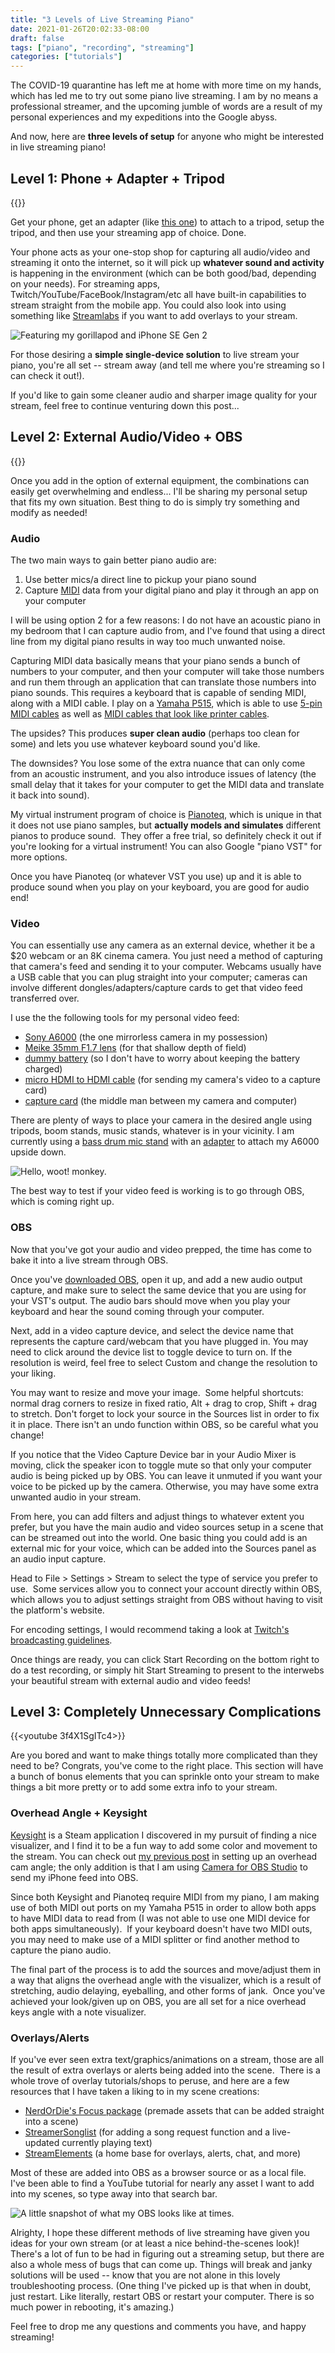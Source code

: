 ```yaml
---
title: "3 Levels of Live Streaming Piano"
date: 2021-01-26T20:02:33-08:00
draft: false
tags: ["piano", "recording", "streaming"]
categories: ["tutorials"]
---
```


The COVID-19 quarantine has left me at home with more time on my hands, which has led me to try out some piano live streaming. I am by no means a professional streamer, and the upcoming jumble of words are a result of my personal experiences and my expeditions into the Google abyss.  

And now, here are **three levels of setup** for anyone who might be interested in live streaming piano!


## Level 1: Phone + Adapter + Tripod

{{<youtube XYNOHw619D4>}}

Get your phone, get an adapter (like [this one](https://amzn.to/3qVM4I8)) to attach to a tripod, setup the tripod, and then use your streaming app of choice. Done.

Your phone acts as your one-stop shop for capturing all audio/video and streaming it onto the internet, so it will pick up **whatever sound and activity** is happening in the environment (which can be both good/bad, depending on your needs). For streaming apps, Twitch/YouTube/FaceBook/Instagram/etc all have built-in capabilities to stream straight from the mobile app. You could also look into using something like [Streamlabs](https://streamlabs.com/mobile-app) if you want to add overlays to your stream.  

![Featuring my gorillapod and iPhone SE Gen 2](/img/dsc03597_orig.jpg#center)

For those desiring a **simple single-device solution** to live stream your piano, you're all set -- stream away (and tell me where you're streaming so I can check it out!).

If you'd like to gain some cleaner audio and sharper image quality for your stream, feel free to continue venturing down this post...

## Level 2: External Audio/Video + OBS

{{<youtube NOnpA5y9uJw>}}

Once you add in the option of external equipment, the combinations can easily get overwhelming and endless... I'll be sharing my personal setup that fits my own situation. Best thing to do is simply try something and modify as needed!

### Audio

The two main ways to gain better piano audio are:
1. Use better mics/a direct line to pickup your piano sound
2. Capture [MIDI](https://en.wikipedia.org/wiki/MIDI) data from your digital piano and play it through an app on your computer

I will be using option 2 for a few reasons: I do not have an acoustic piano in my bedroom that I can capture audio from, and I've found that using a direct line from my digital piano results in way too much unwanted noise.

Capturing MIDI data basically means that your piano sends a bunch of numbers to your computer, and then your computer will take those numbers and run them through an application that can translate those numbers into piano sounds. This requires a keyboard that is capable of sending MIDI, along with a MIDI cable. I play on a [Yamaha P515](https://amzn.to/2YhBiQi), which is able to use [5-pin MIDI cables](https://amzn.to/36fgiy4) as well as [MIDI cables that look like printer cables](https://amzn.to/3sY8D0P).  

The upsides? This produces **super clean audio** (perhaps too clean for some) and lets you use whatever keyboard sound you'd like.

The downsides? You lose some of the extra nuance that can only come from an acoustic instrument, and you also introduce issues of latency (the small delay that it takes for your computer to get the MIDI data and translate it back into sound).

My virtual instrument program of choice is [Pianoteq](https://www.modartt.com/pianoteq), which is unique in that it does not use piano samples, but **actually models and simulates** different pianos to produce sound.  They offer a free trial, so definitely check it out if you're looking for a virtual instrument! You can also Google "piano VST" for more options.

Once you have Pianoteq (or whatever VST you use) up and it is able to produce sound when you play on your keyboard, you are good for audio end!

### Video

You can essentially use any camera as an external device, whether it be a $20 webcam or an 8K cinema camera. You just need a method of capturing that camera's feed and sending it to your computer. Webcams usually have a USB cable that you can plug straight into your computer; cameras can involve different dongles/adapters/capture cards to get that video feed transferred over.

I use the the following tools for my personal video feed:
- [Sony A6000](https://amzn.to/3psYRBO) (the one mirrorless camera in my possession)
- [Meike 35mm F1.7 lens](https://amzn.to/3pqsjYQ) (for that shallow depth of field)
- [dummy battery](https://amzn.to/2MaaeQz) (so I don't have to worry about keeping the battery charged)
- [micro HDMI to HDMI cable](https://amzn.to/3cfzyiQ) (for sending my camera's video to a capture card)
- [capture card](https://amzn.to/3t15g99) (the middle man between my camera and computer)

There are plenty of ways to place your camera in the desired angle using tripods, boom stands, music stands, whatever is in your vicinity. I am currently using a [bass drum mic stand](https://amzn.to/3cbJLN6) with an [adapter](https://amzn.to/3qPIHCs) to attach my A6000 upside down.

![Hello, woot! monkey.](/img/143226389-487692872631416-2783456957161083000-n-1_orig.jpg#center)

The best way to test if your video feed is working is to go through OBS, which is coming right up.

### OBS

Now that you've got your audio and video prepped, the time has come to bake it into a live stream through OBS.

Once you've [downloaded OBS](https://obsproject.com/), open it up, and add a new audio output capture, and make sure to select the same device that you are using for your VST's output. The audio bars should move when you play your keyboard and hear the sound coming through your computer.

Next, add in a video capture device, and select the device name that represents the capture card/webcam that you have plugged in. You may need to click around the device list to toggle device to turn on. If the resolution is weird, feel free to select Custom and change the resolution to your liking.

You may want to resize and move your image.  Some helpful shortcuts: normal drag corners to resize in fixed ratio, Alt + drag to crop, Shift + drag to stretch. Don't forget to lock your source in the Sources list in order to fix it in place. There isn't an undo function within OBS, so be careful what you change!

If you notice that the Video Capture Device bar in your Audio Mixer is moving, click the speaker icon to toggle mute so that only your computer audio is being picked up by OBS. You can leave it unmuted if you want your voice to be picked up by the camera. Otherwise, you may have some extra unwanted audio in your stream.

From here, you can add filters and adjust things to whatever extent you prefer, but you have the main audio and video sources setup in a scene that can be streamed out into the world. One basic thing you could add is an external mic for your voice, which can be added into the Sources panel as an audio input capture.

Head to File > Settings > Stream to select the type of service you prefer to use.  Some services allow you to connect your account directly within OBS, which allows you to adjust settings straight from OBS without having to visit the platform's website.

For encoding settings, I would recommend taking a look at [Twitch's broadcasting guidelines](https://stream.twitch.tv/encoding/).

Once things are ready, you can click Start Recording on the bottom right to do a test recording, or simply hit Start Streaming to present to the interwebs your beautiful stream with external audio and video feeds!

## Level 3: Completely Unnecessary Complications

{{<youtube 3f4X1SgITc4>}}

Are you bored and want to make things totally more complicated than they need to be? Congrats, you've come to the right place. This section will have a bunch of bonus elements that you can sprinkle onto your stream to make things a bit more pretty or to add some extra info to your stream.

### Overhead Angle + Keysight 

[Keysight](https://store.steampowered.com/app/1325730/Keysight/) is a Steam application I discovered in my pursuit of finding a nice visualizer, and I find it to be a fun way to add some color and movement to the stream. You can check out [my previous post](https://www.mattmtong.com/blog/how-to-record-a-top-down-piano-video-angle) in setting up an overhead cam angle; the only addition is that I am using [Camera for OBS Studio](https://obs.camera/) to send my iPhone feed into OBS.

Since both Keysight and Pianoteq require MIDI from my piano, I am making use of both MIDI out ports on my Yamaha P515 in order to allow both apps to have MIDI data to read from (I was not able to use one MIDI device for both apps simultaneously).  If your keyboard doesn't have two MIDI outs, you may need to make use of a MIDI splitter or find another method to capture the piano audio.

The final part of the process is to add the sources and move/adjust them in a way that aligns the overhead angle with the visualizer, which is a result of stretching, audio delaying, eyeballing, and other forms of jank.  Once you've achieved your look/given up on OBS, you are all set for a nice overhead keys angle with a note visualizer.

### Overlays/Alerts

If you've ever seen extra text/graphics/animations on a stream, those are all the result of extra overlays or alerts being added into the scene.  There is a whole trove of overlay tutorials/shops to peruse, and here are a few resources that I have taken a liking to in my scene creations:
- [NerdOrDie's Focus package](https://nerdordie.com/product/focus-minimal-overlay-and-alerts/) (premade assets that can be added straight into a scene)
- [StreamerSonglist](https://www.streamersonglist.com/) (for adding a song request function and a live-updated currently playing text)
- [StreamElements](https://streamelements.com/) (a home base for overlays, alerts, chat, and more)

Most of these are added into OBS as a browser source or as a local file.  I've been able to find a YouTube tutorial for nearly any asset I want to add into my scenes, so type away into that search bar.

![A little snapshot of what my OBS looks like at times.](/img/screenshot-2021-01-26-192641_orig.png)

Alrighty, I hope these different methods of live streaming have given you ideas for your own stream (or at least a nice behind-the-scenes look)! There's a lot of fun to be had in figuring out a streaming setup, but there are also a whole mess of bugs that can come up. Things will break and janky solutions will be used -- know that you are not alone in this lovely troubleshooting process. (One thing I've picked up is that when in doubt, just restart. Like literally, restart OBS or restart your computer. There is so much power in rebooting, it's amazing.)

Feel free to drop me any questions and comments you have, and happy streaming!